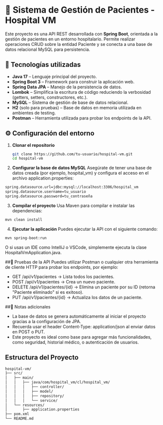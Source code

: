# 🏥 Sistema de Gestión de Pacientes - Hospital VM

Este proyecto es una API REST desarrollada con **Spring Boot**, orientada a la gestión de pacientes en un entorno hospitalario. 
Permite realizar operaciones CRUD sobre la entidad Paciente y se conecta a una base de datos relacional MySQL para persistencia.

## 🚀 Tecnologías utilizadas

- **Java 17** – Lenguaje principal del proyecto.
- **Spring Boot 3** – Framework para construir la aplicación web.
- **Spring Data JPA** – Manejo de la persistencia de datos.
- **Lombok** – Simplifica la escritura de código reduciendo la verbosidad (getters, setters, constructores, etc.).
- **MySQL** – Sistema de gestión de base de datos relacional.
- **H2** (solo para pruebas) – Base de datos en memoria utilizada en ambientes de testing.
- **Postman** – Herramienta utilizada para probar los endpoints de la API.

## ⚙️ Configuración del entorno

1. **Clonar el repositorio**  
   ```bash
   git clone https://github.com/tu-usuario/hospital-vm.git
   cd hospital-vm
   ```

2. **Configurar la base de datos MySQL**
Asegúrate de tener una base de datos creada (por ejemplo, hospital_vm)
y configura el acceso en el archivo application.properties:

```bash
spring.datasource.url=jdbc:mysql://localhost:3306/hospital_vm
spring.datasource.username=tu_usuario
spring.datasource.password=tu_contraseña
   ```
3. **Compilar el proyecto**
Usa Maven para compilar e instalar las dependencias:

```bash
mvn clean install
   ```
4. **Ejecutar la aplicación**
Puedes ejecutar la API con el siguiente comando:

```bash
mvn spring-boot:run
   ```
O si usas un IDE como IntelliJ o VSCode, simplemente ejecuta la clase HospitalVmApplication.java.

##🧪 Pruebas de la API
Puedes utilizar Postman o cualquier otra herramienta de cliente HTTP para probar los endpoints, por ejemplo:


- GET /api/v1/pacientes → Lista todos los pacientes.
- POST /api/v1/pacientes → Crea un nuevo paciente.
- DELETE /api/v1/pacientes/{id} → Elimina un paciente por su ID (retorna "Paciente eliminado" si es exitoso).
- PUT /api/v1/pacientes/{id} → Actualiza los datos de un paciente.



##📌 Notas adicionales

- La base de datos se genera automáticamente al iniciar el proyecto gracias a la configuración de JPA.
- Recuerda usar el header Content-Type: application/json al enviar datos en POST o PUT.
- Este proyecto es ideal como base para agregar más funcionalidades, como seguridad, historial médico, o autenticación de usuarios.


## Estructura del Proyecto
```bash
hospital-vm/
├── src/
│   ├── main/
│   │   ├── java/com/hospital_vm/cl/hospital_vm/
│   │   │   ├── controller/
│   │   │   ├── model/
│   │   │   ├── repository/
│   │   │   └── service/
│   └── resources/
│       ├── application.properties
├── pom.xml
└── README.md
```
